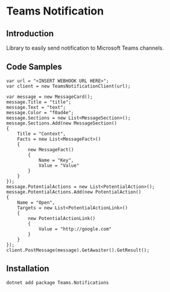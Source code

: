 # Teams Notification

## Introduction

Library to easily send notification to Microsoft Teams channels.

## Code Samples

```
var url = "<INSERT WEBHOOK URL HERE>";
var client = new TeamsNotificationClient(url);

var message = new MessageCard();
message.Title = "title";
message.Text = "text";
message.Color = "f0ad4e";
message.Sections = new List<MessageSection>();
message.Sections.Add(new MessageSection()
{
    Title = "Context",
    Facts = new List<MessageFact>()
    {
        new MessageFact()
        {
            Name = "Key",
            Value = "Value"
        }
    }
});
message.PotentialActions = new List<PotentialAction>();
message.PotentialActions.Add(new PotentialAction()
{
    Name = "Open",
    Targets = new List<PotentialActionLink>()
    {
        new PotentialActionLink()
        {
            Value = "http://google.com"
        }
    }
});
client.PostMessage(message).GetAwaiter().GetResult();
```

## Installation

```
dotnet add package Teams.Notifications
```